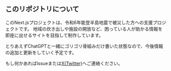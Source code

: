 ## このリポジトリについて

このNext.jsプロジェクトは、令和6年能登半島地震で被災した方への支援プロジェクトです。
地域の炊き出しや施設の開放など、困っている人が助かる情報を即座に出せるサイトを目指して制作しています。

とりあえずChatGPTと一緒にゴリゴリ骨組みだけ書いた状態なので、今後情報の追加と更新をしていく予定です。

もし何かあればIssueまたは[X(Twitter)](https://twitter.com/t0m0120)へご連絡ください。
